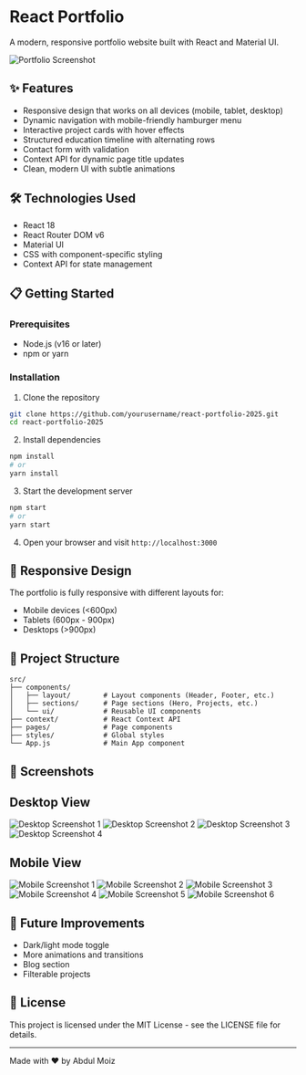 # React Portfolio

A modern, responsive portfolio website built with React and Material UI.

![Portfolio Screenshot](./screenshots/screenshot1.jpg)



## ✨ Features

- Responsive design that works on all devices (mobile, tablet, desktop)
- Dynamic navigation with mobile-friendly hamburger menu
- Interactive project cards with hover effects
- Structured education timeline with alternating rows
- Contact form with validation
- Context API for dynamic page title updates
- Clean, modern UI with subtle animations

## 🛠️ Technologies Used

- React 18
- React Router DOM v6
- Material UI
- CSS with component-specific styling
- Context API for state management

## 📋 Getting Started

### Prerequisites

- Node.js (v16 or later)
- npm or yarn

### Installation

1. Clone the repository
```bash
git clone https://github.com/yourusername/react-portfolio-2025.git
cd react-portfolio-2025
```

2. Install dependencies
```bash
npm install
# or
yarn install
```

3. Start the development server
```bash
npm start
# or
yarn start
```

4. Open your browser and visit `http://localhost:3000`

## 📱 Responsive Design

The portfolio is fully responsive with different layouts for:
- Mobile devices (<600px)
- Tablets (600px - 900px)
- Desktops (>900px)

## 🧩 Project Structure

```
src/
├── components/
│   ├── layout/        # Layout components (Header, Footer, etc.)
│   ├── sections/      # Page sections (Hero, Projects, etc.)
│   └── ui/            # Reusable UI components
├── context/           # React Context API
├── pages/             # Page components
├── styles/            # Global styles
└── App.js             # Main App component
```

## 📸 Screenshots


## Desktop View
![Desktop Screenshot 1](screenshots/screenshot1.jpg)
![Desktop Screenshot 2](screenshots/screenshot2.jpg)
![Desktop Screenshot 3](screenshots/screenshot3.jpg)
![Desktop Screenshot 4](screenshots/screenshot4.jpg)

## Mobile View
![Mobile Screenshot 1](screenshots/mobilescreenshot1.jpg)
![Mobile Screenshot 2](screenshots/mobilescreenshot2.jpg)
![Mobile Screenshot 3](screenshots/mobilescreenshot3.jpg)
![Mobile Screenshot 4](screenshots/mobilescreenshot4.jpg)
![Mobile Screenshot 5](screenshots/mobilescreenshot5.jpg)
![Mobile Screenshot 6](screenshots/mobilescreenshot6.jpg)


## 🔧 Future Improvements

- Dark/light mode toggle
- More animations and transitions
- Blog section
- Filterable projects

## 📄 License

This project is licensed under the MIT License - see the LICENSE file for details.

---

Made with ❤️ by Abdul Moiz
